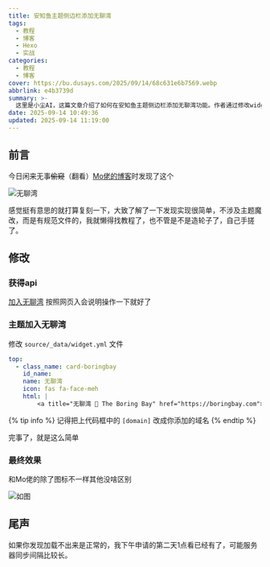 ```yaml
---
title: 安知鱼主题侧边栏添加无聊湾
tags:
  - 教程
  - 博客
  - Hexo
  - 实战
categories:
  - 教程
  - 博客
cover: https://bu.dusays.com/2025/09/14/68c631e6b7569.webp
abbrlink: e4b3739d
summary: >-
  这里是小尘AI，这篇文章介绍了如何在安知鱼主题侧边栏添加无聊湾功能。作者通过修改widget.yml文件，简单实现加入无聊湾的API和显示效果，并提醒用户服务器同步可能需要时间。
date: 2025-09-14 10:49:36
updated: 2025-09-14 11:19:00
---
```


## 前言

今日闲来无事~~偷窥~~（翻看）[Mo佬的博客](https://blog.xiowo.net/)时发现了这个

![无聊湾](https://bu.dusays.com/2025/09/14/68c62e57c67a4.png)

感觉挺有意思的就打算复刻一下，大致了解了一下发现实现很简单，不涉及主题魔改，而是有规范文件的，我就懒得找教程了，也不管是不是造轮子了，自己手搓了。

## 修改

### 获得api

[加入无聊湾](https://boringbay.com/join-us) 按照网页入会说明操作一下就好了

### 主题加入无聊湾

修改 ``source/_data/widget.yml`` 文件

```yml
top:
  - class_name: card-boringbay
    id_name:
    name: 无聊湾
    icon: fas fa-face-meh
    html: |
        <a title="无聊湾 🥱 The Boring Bay" href="https://boringbay.com"><img height="50px" src="https://boringbay.com/api/badge/[domain]"></img></a>
```
{% tip info %}
记得把上代码框中的 ``[domain]`` 改成你添加的域名
{% endtip %}


完事了，就是这么简单

### 最终效果

和Mo佬的除了图标不一样其他没啥区别

![如图](https://bu.dusays.com/2025/09/14/68c62e57b0748.png)

## 尾声

如果你发现加载不出来是正常的，我下午申请的第二天1点看已经有了，可能服务器同步间隔比较长。